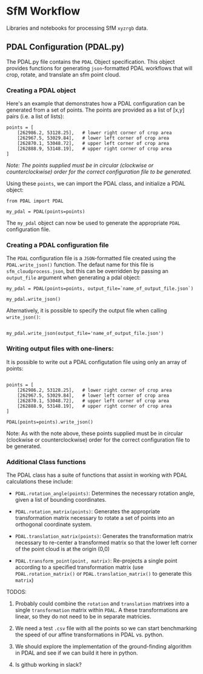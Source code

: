 # SfM Workflow

Libraries and notebooks for processing SfM `xyzrgb` data.

## PDAL Configuration (PDAL.py)

The PDAL.py file contains the `PDAL` Object specification. This object provides functions for generating `json`-formatted PDAL workflows that will crop, rotate, and translate an sfm point cloud.

### Creating a PDAL object

Here's an example that demonstrates how a PDAL configuration can be generated from a set of points. The points are provided as a list of [x,y] pairs (i.e. a list of lists):

```
points = [
    [262986.2, 53128.25],   # lower right corner of crop area
    [262967.5, 53029.84],   # lower left corner of crop area  
    [262870.1, 53048.72],   # upper left corner of crop area
    [262888.9, 53148.19],   # upper right corner of crop area 
]
```

*Note: The points supplied must be in circular (clockwise or counterclockwise) order for the correct configuration file to be generated.*


Using these `points`, we can import the PDAL class, and initialize a PDAL object:

```
from PDAL import PDAL

my_pdal = PDAL(points=points)

```

The `my_pdal` object can now be used to generate the appropriate `PDAL` configuration file.

### Creating a PDAL configuration file

The `PDAL` configuration file is a `JSON`-formatted file created using the `PDAL.write_json()` function. The defaut name for this file is `sfm_cloudprocess.json`, but this can be overridden by passing an `output_file` argument when generating a pdal object:

```
my_pdal = PDAL(points=points, output_file=`name_of_output_file.json`)

my_pdal.write_json()

```

Alternatively, it is possible to specify the output file when calling  `write_json()`:

```

my_pdal.write_json(output_file='name_of_output_file.json')

```

### Writing output files with one-liners:

It is possible to write out a PDAL configutation file using only an array of points:

```

points = [
    [262986.2, 53128.25],   # lower right corner of crop area
    [262967.5, 53029.84],   # lower left corner of crop area  
    [262870.1, 53048.72],   # upper left corner of crop area
    [262888.9, 53148.19],   # upper right corner of crop area 
]

PDAL(points=points).write_json()

```

Note: As with the note above, these points supplied must be in circular (clockwise or counterclockwise) order for the correct configuration file to be generated.

### Additional Class functions

The PDAL class has a suite of functions that assist in working with PDAL calculations these include:

* `PDAL.rotation_angle(points)`: Determines the necessary rotation angle, given a list of bounding coordinates.

* `PDAL.rotation_matrix(points)`: Generates the appropriate transformation matrix necessary to rotate a set of points into an orthogonal coordinate system.

* `PDAL.translation_matrix(points)`: Generates the transformation matrix necessary to re-center a transformed matrix so that the lower left corner of the point cloud is at the origin (0,0)

* `PDAL.transform_point(point, matrix)`: Re-projects a single point according to a specified transformation matrix (use `PDAL.rotation_matrix()` or `PDAL.translation_matrix()` to generate this `matrix`)

TODOS:

1. Probably could combine the `rotation` and `translation` matrixes into a single `transformation` matrix within `PDAL`. A  these transformations are linear, so they do not need to be in separate matricies.

1. We need a test `.csv` file with all the points so we can start benchmarking the speed of our affine transformations in PDAL vs. python. 

1. We should explore the implementation of the ground-finding algorithm in PDAL and see if we can build it here in python.

1. Is github working in slack?




